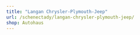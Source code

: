 ```yaml
---
title: "Langan Chrysler-Plymouth-Jeep"
url: /schenectady/langan-chrysler-plymouth-jeep/
shop: Autohaus
---
```

